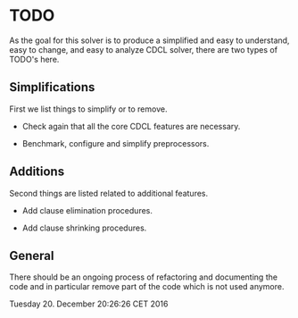 # TODO

As the goal for this solver is to produce a simplified and easy to
understand, easy to change, and easy to analyze CDCL solver, there are two
types of TODO's here.

## Simplifications

First we list things to simplify or to remove.

  - Check again that all the core CDCL features are necessary.

  - Benchmark, configure and simplify preprocessors.

## Additions

Second things are listed related to additional features.
  
  - Add clause elimination procedures.

  - Add clause shrinking procedures.

## General

There should be an ongoing process of refactoring and documenting the code
and in particular remove part of the code which is not used anymore.

Tuesday 20. December 20:26:26 CET 2016
